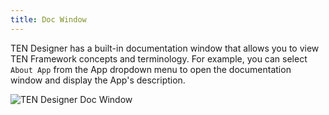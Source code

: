 ```yaml
---
title: Doc Window
---
```


TEN Designer has a built-in documentation window that allows you to view TEN Framework concepts and terminology. For example, you can select `About App` from the App dropdown menu to open the documentation window and display the App's description.

![TEN Designer Doc Window](https://ten-framework-assets.s3.amazonaws.com/doc-assets/ten_designer_doc_window.png)

